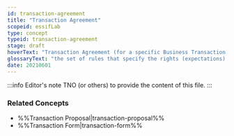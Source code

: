 ```yaml
---
id: transaction-agreement
title: "Transaction Agreement"
scopeid: essifLab
type: concept
typeid: transaction-agreement
stage: draft
hoverText: "Transaction Agreement (for a specific Business Transaction): the set of rules that specify the rights (expectations) and duties (obligations) of Participants towards one another in the context of a specific Business Transaction."
glossaryText: "the set of rules that specify the rights (expectations) and duties (obligations) of %%participants^participant%% towards one another in the context of a specific %%business transaction^transaction%%."
date: 20210601
---
```


:::info Editor's note
TNO (or others) to provide the content of this file.
:::

### Related Concepts
- %%Transaction Proposal|transaction-proposal%%
- %%Transaction Form|transaction-form%%